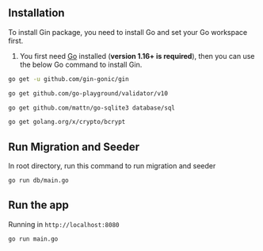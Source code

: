 ## Installation

To install Gin package, you need to install Go and set your Go workspace first.

1. You first need [Go](https://go.dev/) installed (**version 1.16+ is required**), then you can use the below Go command to install Gin.

```sh
go get -u github.com/gin-gonic/gin
```

```sh
go get github.com/go-playground/validator/v10
```

```sh
go get github.com/mattn/go-sqlite3 database/sql
```

```sh
go get golang.org/x/crypto/bcrypt
```

## Run Migration and Seeder

In root directory, run this command to run migration and seeder

```sh
go run db/main.go
```

## Run the app

Running in `http://localhost:8080`

```sh
go run main.go
```
